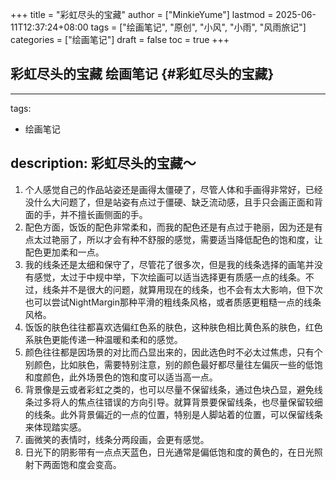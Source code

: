 +++
title = "彩虹尽头的宝藏"
author = ["MinkieYume"]
lastmod = 2025-06-11T12:37:24+08:00
tags = ["绘画笔记", "原创", "小风", "小雨", "风雨旅记"]
categories = ["绘画笔记"]
draft = false
toc = true
+++

## 彩虹尽头的宝藏 <span class="tag"><span class="____">绘画笔记</span></span> {#彩虹尽头的宝藏}

---
tags:

-   绘画笔记

description: 彩虹尽头的宝藏～
---

1.  个人感觉自己的作品站姿还是画得太僵硬了，尽管人体和手画得非常好，已经没什么大问题了，但是站姿有点过于僵硬、缺乏流动感，且手只会画正面和背面的手，并不擅长画侧面的手。
2.  配色方面，饭饭的配色非常柔和，而我的配色还是有点过于艳丽，因为还是有点太过艳丽了，所以才会有种不舒服的感觉，需要适当降低配色的饱和度，让配色更加柔和一点。
3.  我的线条还是太细和保守了，尽管花了很多次，但是我的线条选择的画笔并没有感觉，太过于中规中举，下次绘画可以适当选择更有质感一点的线条。不过，线条并不是很大的问题，就算用现在的线条，也不会有太大影响，但下次也可以尝试NightMargin那种平滑的粗线条风格，或者质感更粗糙一点的线条风格。
4.  饭饭的肤色往往都喜欢选偏红色系的肤色，这种肤色相比黄色系的肤色，红色系肤色更能传递一种温暖和柔和的感觉。
5.  颜色往往都是因场景的对比而凸显出来的，因此选色时不必太过焦虑，只有个别颜色，比如肤色，需要特别注意，别的颜色最好都尽量往左偏灰一些的低饱和度颜色，此外场景色的饱和度可以适当高一点。
6.  背景像是云或者彩虹之类的，也可以尽量不保留线条，通过色块凸显，避免线条过多将人的焦点往错误的方向引导。就算背景要保留线条，也尽量保留较细的线条。此外背景偏近的一点的位置，特别是人脚站着的位置，可以保留线条来体现踏实感。
7.  画微笑的表情时，线条分两段画，会更有感觉。
8.  日光下的阴影带有一点点天蓝色，日光通常是偏低饱和度的黄色的，在日光照射下两面饱和度会变高。
